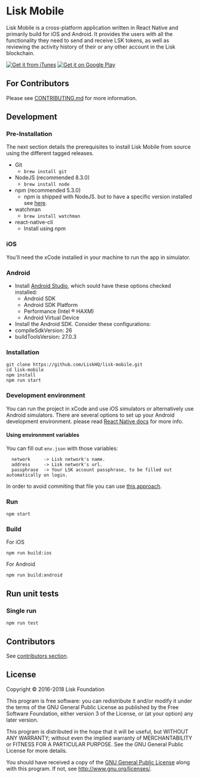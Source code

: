 # Lisk Mobile
Lisk Mobile is a cross-platform application written in React Native and primarily build for iOS and Android. It provides the users with all the functionality they need to send and receive LSK tokens, as well as reviewing the activity history of their or any other account in the Lisk blockchain.

[![Get it from iTunes](https://lisk.io/assets/svg/download_on_the_app_store_badge.svg)](https://itunes.apple.com/us/app/lisk/id1436809559?mt=8) [![Get it on Google Play](https://lisk.io/assets/svg/download_on_the_play_store_badge.svg)](https://play.google.com/store/apps/details?id=io.lisk.mobile&pcampaignid=MKT-Other-global-all-co-prtnr-py-PartBadge-Mar2515-1)

## For Contributors
Please see [CONTRIBUTING.md](/CONTRIBUTING.md) for more information.
## Development

### Pre-Installation
The next section details the prerequisites to install Lisk Mobile from source using the different tagged releases.


 - Git
   - `brew install git`
 - NodeJS (recommended 8.3.0)
   - `brew install node`
 - npm (recommended 5.3.0)
   - npm is shipped with NodeJS. but to have a specific version installed see [here](https://stackoverflow.com/questions/9755841/how-can-i-change-the-version-of-npm-using-nvm).
 - watchman
   - `brew install watchman`
 - react-native-cli
   - Install using npm

### iOS
You'll need the xCode installed in your machine to run the app in simulator.

### Android
 - Install [Android Studio](https://developer.android.com/studio/index.html), which sould have these options checked installed:
   - Android SDK
   - Android SDK Platform
   - Performance (Intel ® HAXM)
   - Android Virtual Device
 - Install the Android SDK. Consider these configurations:
  - compileSdkVersion: 26
  - buildToolsVersion: 27.0.3




### Installation

```
git clone https://github.com/LiskHQ/lisk-mobile.git
cd lisk-mobile
npm install
npm run start
```

### Development environment
You can run the project in xCode and use iOS simulators or alternatively use Android simulators. There are several options to set up your Android development environment. please read [React Native docs](https://facebook.github.io/react-native/docs/getting-started.html) for more info.

#### Using environment variables
You can fill out `env.json` with those variables:
```
  network     -> Lisk network's name.
  address     -> Lisk network's url.
  passphrase  -> Your LSK account passphrase, to be filled out automatically on login.
```

In order to avoid commiting that file you can use [this approach](https://stackoverflow.com/a/3320183).

### Run
```
npm start
```

### Build
For iOS

```
npm run build:ios
```


For Android

```
npm run build:android
```

## Run unit tests

### Single run
```
npm run test
```


## Contributors
See [contributors section](https://github.com/LiskHQ/lisk-mobile/graphs/contributors).

## License

Copyright © 2016-2018 Lisk Foundation

This program is free software: you can redistribute it and/or modify it under the terms of the GNU General Public License as published by the Free Software Foundation, either version 3 of the License, or (at your option) any later version.

This program is distributed in the hope that it will be useful, but WITHOUT ANY WARRANTY; without even the implied warranty of MERCHANTABILITY or FITNESS FOR A PARTICULAR PURPOSE. See the GNU General Public License for more details.

You should have received a copy of the [GNU General Public License](https://github.com/LiskHQ/lisk-hub/tree/master/LICENSE) along with this program.  If not, see <http://www.gnu.org/licenses/>.
